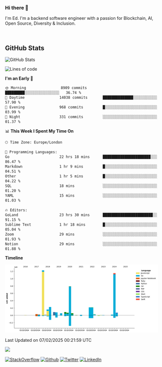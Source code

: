 ### Hi there 👋
 I'm Ed. I'm a backend software engineer with a passion for Blockchain, AI, Open Source, Diversity & Inclusion.

<br />

<h2>GitHub Stats</h2>
<p><img src="https://github-readme-stats.vercel.app/api?username=echarrod&amp;show_icons=true" alt="GitHub Stats"></p>

<!--START_SECTION:waka-->
![Lines of code](https://img.shields.io/badge/From%20Hello%20World%20I%27ve%20Written-4.6%20million%20lines%20of%20code-blue)

**I'm an Early 🐤** 

```text
🌞 Morning                8909 commits        █████████░░░░░░░░░░░░░░░░   36.74 % 
🌆 Daytime                14038 commits       ██████████████░░░░░░░░░░░   57.90 % 
🌃 Evening                968 commits         █░░░░░░░░░░░░░░░░░░░░░░░░   03.99 % 
🌙 Night                  331 commits         ░░░░░░░░░░░░░░░░░░░░░░░░░   01.37 % 
```


📊 **This Week I Spent My Time On** 

```text
🕑︎ Time Zone: Europe/London

💬 Programming Languages: 
Go                       22 hrs 18 mins      ██████████████████████░░░   86.47 % 
Markdown                 1 hr 9 mins         █░░░░░░░░░░░░░░░░░░░░░░░░   04.51 % 
Other                    1 hr 5 mins         █░░░░░░░░░░░░░░░░░░░░░░░░   04.22 % 
SQL                      18 mins             ░░░░░░░░░░░░░░░░░░░░░░░░░   01.20 % 
YAML                     15 mins             ░░░░░░░░░░░░░░░░░░░░░░░░░   01.03 % 

🔥 Editors: 
GoLand                   23 hrs 30 mins      ███████████████████████░░   91.15 % 
Sublime Text             1 hr 18 mins        █░░░░░░░░░░░░░░░░░░░░░░░░   05.04 % 
Zoom                     29 mins             ░░░░░░░░░░░░░░░░░░░░░░░░░   01.93 % 
Notion                   29 mins             ░░░░░░░░░░░░░░░░░░░░░░░░░   01.88 % 
```

**Timeline**

![Lines of Code chart](https://raw.githubusercontent.com/echarrod/echarrod/main/assets/bar_graph.png)


 Last Updated on 07/02/2025 00:21:59 UTC
<!--END_SECTION:waka-->

![](https://komarev.com/ghpvc/?username=echarrod)

<p>
<a href="https://stackoverflow.com/users/1014632/ech" target="_blank"><img alt="StackOverflow" src="https://img.shields.io/badge/-Stackoverflow-FE7A16?style=for-the-badge&logo=stack-overflow&logoColor=white" /></a> 
<a href="https://github.com/echarrod" target="_blank"><img alt="Github" src="https://img.shields.io/badge/GitHub-%2312100E.svg?&style=for-the-badge&logo=Github&logoColor=white" /></a> 
<a href="https://twitter.com/e_harrod" target="_blank"><img alt="Twitter" src="https://img.shields.io/badge/twitter-%231DA1F2.svg?&style=for-the-badge&logo=twitter&logoColor=white" /></a> 
<a href="https://www.linkedin.com/in/ed-harrod" target="_blank"><img alt="LinkedIn" src="https://img.shields.io/badge/linkedin-%230077B5.svg?&style=for-the-badge&logo=linkedin&logoColor=white" /></a>

